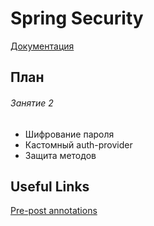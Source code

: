 # Spring Security

[Документация](http://docs.spring.io/spring-security/site/docs/4.0.2.RELEASE/reference/htmlsingle/)

## План
###### Занятие 2
* Шифрование пароля
* Кастомный auth-provider
* Защита методов


## Useful Links

[Pre-post annotations](http://www.concretepage.com/spring/spring-security/preauthorize-postauthorize-in-spring-security)




